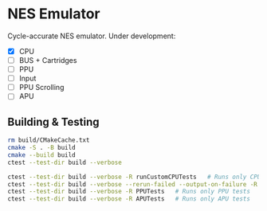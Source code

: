 # NES Emulator
Cycle-accurate NES emulator. Under development:
- [x] CPU
- [ ] BUS + Cartridges
- [ ] PPU
- [ ] Input
- [ ] PPU Scrolling
- [ ] APU

## Building & Testing
```bash
rm build/CMakeCache.txt
cmake -S . -B build
cmake --build build
ctest --test-dir build --verbose

ctest --test-dir build --verbose -R runCustomCPUTests   # Runs only CPU tests
ctest --test-dir build --verbose --rerun-failed --output-on-failure -R runHarteCPUTests    # Runs only Harte CPU tests
ctest --test-dir build --verbose -R PPUTests   # Runs only PPU tests
ctest --test-dir build --verbose -R APUTests   # Runs only APU tests
```